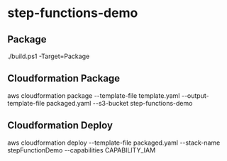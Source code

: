 # step-functions-demo

## Package 
./build.ps1 -Target=Package

## Cloudformation Package
aws cloudformation package --template-file template.yaml --output-template-file packaged.yaml --s3-bucket step-functions-demo

## Cloudformation Deploy
aws cloudformation deploy --template-file packaged.yaml --stack-name stepFunctionDemo --capabilities CAPABILITY_IAM 
